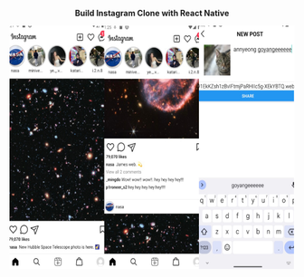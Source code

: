 <div align = center>
<p><strong>Build Instagram Clone with React Native</strong></p>
<img src="./insta-app/assets/아이고대다.jpg" alt="강의가안끝나요" width="600" height="430"/>
<div/>